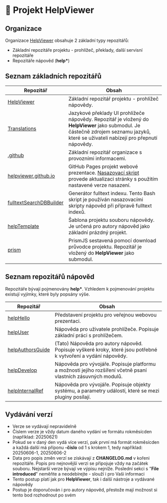 # 🔎 Projekt HelpViewer

## Organizace

Organizace [HelpViewer][HelpViewer] obsahuje 2 základní typy repozitářů:

- Základní repozitáře projektu - prohlížeč, překlady, další servisní repozitáře
- Repozitáře nápověd (**help\***)

## Seznam základních repozitářů

| Repozitář | Obsah |
|---|---|
| [HelpViewer][RHelpViewer] | Základní repozitář projektu - prohlížeč nápovědy. |
| [Translations][RTranslations] | Jazykové překlady UI prohlížeče nápovědy. Repozitář je vložený do **HelpViewer** jako submodul. Je částečně zdrojem seznamu jazyků, které se uživateli nabízejí pro přepnutí nápovědy. |
| [.github][R.github] | Základní repozitář organizace s provozními informacemi. |
| [helpviewer.github.io][RWebHello] | GitHub Pages projekt webové prezentace. [Nasazovací skript][RWebHelloDeploy] provede aktualizaci stránky s použitím nastavené verze nasazení. |
| [fulltextSearchDBBuilder][FTSIndexBuilder] | Generátor fulltext indexu. Tento Bash skript je používán nasazovacími skripty nápověd při přípravě fulltext indexů. |
| [helpTemplate][RhelpTemplate] | Šablona projektu souboru nápovědy. Je určená pro autory nápověd jako základní prázdný projekt. |
| [prism][RPrism] | PrismJS sestavená pomocí download průvodce projektu. Repozitář je vložený do **HelpViewer** jako submodul. |

## Seznam repozitářů nápověd

Repozitáře bývají pojmenovány **help\***. Vzhledem k pojmenování projektu existují vyjímky, které byly popsány výše.

| Repozitář | Obsah |
|---|---|
| [helpHello][RhelpHello] | Představení projektu pro veřejnou webovou prezentaci. |
| [helpUser][RhelpUser] | Nápověda pro uživatele prohlížeče. Popisuje základní práci s prohlížečem. |
| [helpAuthorsGuide][RhelpAuthorsGuide] | (Tato) Nápověda pro autory nápověd. Popisuje vyškeré kroky, které jsou potřebné k vytvoření a vydání nápovědy. |
| [helpDevelop][RhelpDevelop] | Nápověda pro vývojáře. Popisuje platformu a možnosti jejího rozšíření včetně psaní vlastních zásuvných modulů. |
| [helpInternalRef][RhelpInternalRef] | Nápověda pro vývojáře. Popisuje objekty systému, a parametry událostí, které se mezi pluginy posílají. |

## Vydávání verzí

- Verze se vydávají nepravidelně
- Číslem verze je vždy datum daného vydání ve formátu rokměsícden (například: 20250621)
- Pokud se v daný den vydá více verzí, pak první má formát rokměsícden a každá další má příponu **-číslo** od 1 s krokem 1, tedy například: 20250606-1, 20250606-2
- Data pro popis změn verzí se získávají z **CHANGELOG.md** v kořeni repozitáře. Popis pro nejnovější verzi se připojuje vždy na začátek souboru. Nejstarší verze bývají ve výpisu nejníže. Poslední sekci s "**File introduced**" neměňte a neodebírejte - slouží i pro Vaši informaci
- Tento postup platí jak pro **HelpViewer**, tak i další nástroje a vydávané nápovědy
- Postup je doporučován i pro autory nápověd, přestože mají možnost si tento bod rozhodnout po svém

[HelpViewer]: https://github.com/HelpViewer "HelpViewer"
[RHelpViewer]: https://github.com/HelpViewer/HelpViewer "HelpViewer"
[RTranslations]: https://github.com/HelpViewer/Translations "Překlady"
[RWebHello]: https://github.com/HelpViewer/helpviewer.github.io "Webová prezentace projektu"
[RWebHelloDeploy]: https://github.com/HelpViewer/helpviewer.github.io/actions/workflows/toPages.yml "Webová prezentace projektu - nasazení"
[FTSIndexBuilder]: https://github.com/HelpViewer/fulltextSearchDBBuilder "Generátor fulltext indexu"
[RhelpTemplate]: https://github.com/HelpViewer/helpTemplate "Šablona projektu souboru nápovědy"
[RhelpHello]: https://github.com/HelpViewer/helpHello
[RhelpUser]: https://github.com/HelpViewer/helpUser
[RhelpDevelop]: https://github.com/HelpViewer/helpDevelop
[RhelpAuthorsGuide]: https://github.com/HelpViewer/helpAuthorsGuide
[R.github]: https://github.com/HelpViewer/.github "Repozitář se základními informacemi"
[RPrism]: https://github.com/HelpViewer/prism
[RhelpInternalRef]: https://github.com/HelpViewer/helpInternalRef "HelpViewer dokumentace systémových objektů"

